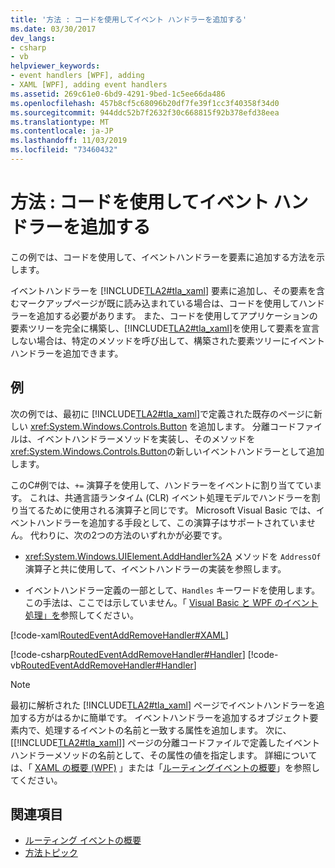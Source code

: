 ```yaml
---
title: '方法 : コードを使用してイベント ハンドラーを追加する'
ms.date: 03/30/2017
dev_langs:
- csharp
- vb
helpviewer_keywords:
- event handlers [WPF], adding
- XAML [WPF], adding event handlers
ms.assetid: 269c61e0-6bd9-4291-9bed-1c5ee66da486
ms.openlocfilehash: 457b8cf5c68096b20df7fe39f1cc3f40358f34d0
ms.sourcegitcommit: 944ddc52b7f2632f30c668815f92b378efd38eea
ms.translationtype: MT
ms.contentlocale: ja-JP
ms.lasthandoff: 11/03/2019
ms.locfileid: "73460432"
---
```

# <a name="how-to-add-an-event-handler-using-code"></a>方法 : コードを使用してイベント ハンドラーを追加する
この例では、コードを使用して、イベントハンドラーを要素に追加する方法を示します。  
  
 イベントハンドラーを [!INCLUDE[TLA2#tla_xaml](../../../../includes/tla2sharptla-xaml-md.md)] 要素に追加し、その要素を含むマークアップページが既に読み込まれている場合は、コードを使用してハンドラーを追加する必要があります。 また、コードを使用してアプリケーションの要素ツリーを完全に構築し、[!INCLUDE[TLA2#tla_xaml](../../../../includes/tla2sharptla-xaml-md.md)]を使用して要素を宣言しない場合は、特定のメソッドを呼び出して、構築された要素ツリーにイベントハンドラーを追加できます。  
  
## <a name="example"></a>例  
 次の例では、最初に [!INCLUDE[TLA2#tla_xaml](../../../../includes/tla2sharptla-xaml-md.md)]で定義された既存のページに新しい <xref:System.Windows.Controls.Button> を追加します。 分離コードファイルは、イベントハンドラーメソッドを実装し、そのメソッドを <xref:System.Windows.Controls.Button>の新しいイベントハンドラーとして追加します。  
  
 このC#例では、`+=` 演算子を使用して、ハンドラーをイベントに割り当てています。 これは、共通言語ランタイム (CLR) イベント処理モデルでハンドラーを割り当てるために使用される演算子と同じです。 Microsoft Visual Basic では、イベントハンドラーを追加する手段として、この演算子はサポートされていません。 代わりに、次の2つの方法のいずれかが必要です。  
  
- <xref:System.Windows.UIElement.AddHandler%2A> メソッドを `AddressOf` 演算子と共に使用して、イベントハンドラーの実装を参照します。  
  
- イベントハンドラー定義の一部として、`Handles` キーワードを使用します。 この手法は、ここでは示していません。「 [Visual Basic と WPF のイベント処理」を](visual-basic-and-wpf-event-handling.md)参照してください。  
  
 [!code-xaml[RoutedEventAddRemoveHandler#XAML](~/samples/snippets/csharp/VS_Snippets_Wpf/RoutedEventAddRemoveHandler/CSharp/default.xaml#xaml)]  
  
 [!code-csharp[RoutedEventAddRemoveHandler#Handler](~/samples/snippets/csharp/VS_Snippets_Wpf/RoutedEventAddRemoveHandler/CSharp/default.xaml.cs#handler)]
 [!code-vb[RoutedEventAddRemoveHandler#Handler](~/samples/snippets/visualbasic/VS_Snippets_Wpf/RoutedEventAddRemoveHandler/VisualBasic/default.xaml.vb#handler)]  
  
> [!NOTE]
> 最初に解析された [!INCLUDE[TLA2#tla_xaml](../../../../includes/tla2sharptla-xaml-md.md)] ページでイベントハンドラーを追加する方がはるかに簡単です。 イベントハンドラーを追加するオブジェクト要素内で、処理するイベントの名前と一致する属性を追加します。 次に、[[!INCLUDE[TLA2#tla_xaml](../../../../includes/tla2sharptla-xaml-md.md)]] ページの分離コードファイルで定義したイベントハンドラーメソッドの名前として、その属性の値を指定します。 詳細については、「 [XAML の概要 (WPF)](../../../desktop-wpf/fundamentals/xaml.md) 」または「[ルーティングイベントの概要](routed-events-overview.md)」を参照してください。  
  
## <a name="see-also"></a>関連項目

- [ルーティング イベントの概要](routed-events-overview.md)
- [方法トピック](events-how-to-topics.md)
